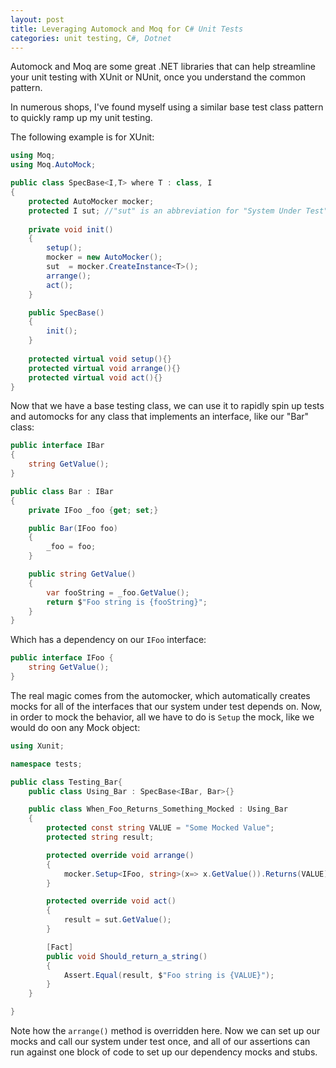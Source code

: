 ```yaml
---
layout: post
title: Leveraging Automock and Moq for C# Unit Tests
categories: unit testing, C#, Dotnet
---
```


Automock and Moq are some great .NET libraries that can help streamline your unit testing with XUnit or NUnit, once you understand the common pattern.

In numerous shops, I've found myself using a similar base test class pattern to quickly ramp up my unit testing.

The following example is for XUnit:
```csharp
using Moq;
using Moq.AutoMock;

public class SpecBase<I,T> where T : class, I
{
    protected AutoMocker mocker;
    protected I sut; //"sut" is an abbreviation for "System Under Test"
    
    private void init()
    {
        setup();
        mocker = new AutoMocker();
        sut  = mocker.CreateInstance<T>();
        arrange();
        act();
    }

    public SpecBase()
    {
        init();
    }
        
    protected virtual void setup(){}
    protected virtual void arrange(){}
    protected virtual void act(){}
}
```

Now that we have a base testing class, we can use it to rapidly spin up tests and automocks for any class that implements an interface, like our "Bar" class:
```csharp
public interface IBar 
{
    string GetValue();
}

public class Bar : IBar 
{
    private IFoo _foo {get; set;}

    public Bar(IFoo foo)
    {
        _foo = foo;
    }

    public string GetValue() 
    {
        var fooString = _foo.GetValue();
        return $"Foo string is {fooString}";
    }
}
```

Which has a dependency on our `IFoo` interface:
```csharp
public interface IFoo {
    string GetValue();
}
```

The real magic comes from the automocker, which automatically creates mocks for all of the interfaces that our system under test depends on. Now, in order to mock the behavior, all we have to do is `Setup` the mock, like we would do oon any Mock object:
```csharp
using Xunit;

namespace tests;

public class Testing_Bar{
    public class Using_Bar : SpecBase<IBar, Bar>{}

    public class When_Foo_Returns_Something_Mocked : Using_Bar 
    {
        protected const string VALUE = "Some Mocked Value";
        protected string result;

        protected override void arrange()
        {
            mocker.Setup<IFoo, string>(x=> x.GetValue()).Returns(VALUE);
        }

        protected override void act()
        {
            result = sut.GetValue();
        }

        [Fact]
        public void Should_return_a_string()
        {
            Assert.Equal(result, $"Foo string is {VALUE}");
        }
    }

}
```

Note how the `arrange()` method is overridden here. Now we can set up our mocks and call our system under test once, and all of our assertions can run against one block of code to set up our dependency mocks and stubs.
